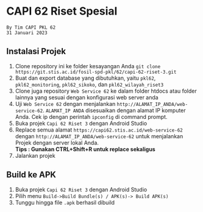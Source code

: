 # CAPI 62 Riset Spesial

```
By Tim CAPI PKL 62
31 Januari 2023
```

## Instalasi Projek

1. Clone repository ini ke folder kesayangan Anda `git clone https://git.stis.ac.id/fosil-spd-pkl/62/capi-62-riset-3.git`
2. Buat dan export database yang dibutuhkan, yaitu `pkl62`, `pkl62_monitoring`, `pkl62_sikoko`, dan `pkl62_wilayah_riset3`
3. Clone juga repository `Web Service 62` ke dalam folder htdocs atau folder lainnya yang sesuai dengan konfigurasi web server anda
4. Uji `Web Service 62` dengan menjalankan `http://ALAMAT_IP_ANDA/web-service-62`. `ALAMAT_IP ANDA` disesuaikan dengan alamat IP komputer Anda. Cek ip dengan perintah `ipconfig` di command prompt.
5. Buka projek `Capi 62 Riset 3` dengan Android Studio
6. Replace semua alamat `https://capi62.stis.ac.id/web-service-62` dengan `http://ALAMAT_IP_ANDA/web-service-62` untuk menjalankan Projek dengan server lokal Anda. <br>**Tips : Gunakan CTRL+Shift+R untuk replace sekaligus**
7. Jalankan projek

## Build ke APK

1. Buka projek `Capi 62 Riset 3` dengan Android Studio
2. Pilih menu `Build->Build Bundle(s) / APK(s)-> Build APK(s)`
3. Tunggu hingga file `.apk` berhasil dibuild
